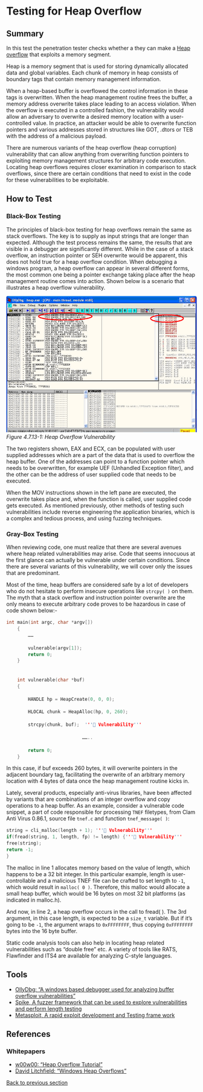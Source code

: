 # Testing for Heap Overflow

## Summary

In this test the penetration tester checks whether a they can make a [Heap overflow](https://wiki.owasp.org/index.php/Buffer_Overflows#Heap_Overflow) that exploits a memory segment.

Heap is a memory segment that is used for storing dynamically allocated data and global variables. Each chunk of memory in heap consists of boundary tags that contain memory management information.

When a heap-based buffer is overflowed the control information in these tags is overwritten. When the heap management routine frees the buffer, a memory address overwrite takes place leading to an access violation. When the overflow is executed in a controlled fashion, the vulnerability would allow an adversary to overwrite a desired memory location with a user-controlled value. In practice, an attacker would be able to overwrite function pointers and various addresses stored in structures like GOT, .dtors or TEB with the address of a malicious payload.

There are numerous variants of the heap overflow (heap corruption) vulnerability that can allow anything from overwriting function pointers to exploiting memory management structures for arbitrary code execution. Locating heap overflows requires closer examination in comparison to stack overflows, since there are certain conditions that need to exist in the code for these vulnerabilities to be exploitable.

## How to Test

### Black-Box Testing

The principles of black-box testing for heap overflows remain the same as stack overflows. The key is to supply as input strings that are longer than expected. Although the test process remains the same, the results that are visible in a debugger are significantly different. While in the case of a stack overflow, an instruction pointer or SEH overwrite would be apparent, this does not hold true for a heap overflow condition. When debugging a windows program, a heap overflow can appear in several different forms, the most common one being a pointer exchange taking place after the heap management routine comes into action. Shown below is a scenario that illustrates a heap overflow vulnerability.

![Heap Overflow Vulnerability](images/Heap_overflow_vulnerability.gif)\
*Figure 4.7.13-1: Heap Overflow Vulnerability*

The two registers shown, EAX and ECX, can be populated with user supplied addresses which are a part of the data that is used to overflow the heap buffer. One of the addresses can point to a function pointer which needs to be overwritten, for example UEF (Unhandled Exception filter), and the other can be the address of user supplied code that needs to be executed.

When the MOV instructions shown in the left pane are executed, the overwrite takes place and, when the function is called, user supplied code gets executed. As mentioned previously, other methods of testing such vulnerabilities include reverse engineering the application binaries, which is a complex and tedious process, and using fuzzing techniques.

### Gray-Box Testing

When reviewing code, one must realize that there are several avenues where heap related vulnerabilities may arise. Code that seems innocuous at the first glance can actually be vulnerable under certain conditions. Since there are several variants of this vulnerability, we will cover only the issues that are predominant.

Most of the time, heap buffers are considered safe by a lot of developers who do not hesitate to perform insecure operations like `strcpy( )` on them. The myth that a stack overflow and instruction pointer overwrite are the only means to execute arbitrary code proves to be hazardous in case of code shown below:-

```c
int main(int argc, char *argv[])
    {
        ……

        vulnerable(argv[1]);
        return 0;
    }


    int vulnerable(char *buf)
    {

        HANDLE hp = HeapCreate(0, 0, 0);

        HLOCAL chunk = HeapAlloc(hp, 0, 260);

        strcpy(chunk, buf);  ''' Vulnerability'''

                            ……..

        return 0;
    }
```

In this case, if buf exceeds 260 bytes, it will overwrite pointers in the adjacent boundary tag, facilitating the overwrite of an arbitrary memory location with 4 bytes of data once the heap management routine kicks in.

Lately, several products, especially anti-virus libraries, have been affected by variants that are combinations of an integer overflow and copy operations to a heap buffer. As an example, consider a vulnerable code snippet, a part of code responsible for processing `TNEF` filetypes, from Clam Anti Virus 0.86.1, source file `tnef.c` and function `tnef_message( )`:

```c
string = cli_malloc(length + 1); ''' Vulnerability'''
if(fread(string, 1, length, fp) != length) {''' Vulnerability'''
free(string);
return -1;
}
```

The malloc in line 1 allocates memory based on the value of length, which happens to be a 32 bit integer. In this particular example, length is user-controllable and a malicious TNEF file can be crafted to set length to `-1`, which would result in `malloc( 0 )`. Therefore, this malloc would allocate a small heap buffer, which would be 16 bytes on most 32 bit platforms (as indicated in malloc.h).

And now, in line 2, a heap overflow occurs in the call to fread( ). The 3rd argument, in this case length, is expected to be a `size_t` variable. But if it’s going to be `-1`, the argument wraps to `0xFFFFFFFF`, thus copying `0xFFFFFFFF` bytes into the 16 byte buffer.

Static code analysis tools can also help in locating heap related vulnerabilities such as “double free” etc. A variety of tools like RATS, Flawfinder and ITS4 are available for analyzing C-style languages.

## Tools

- [OllyDbg: “A windows based debugger used for analyzing buffer overflow vulnerabilities”](http://www.ollydbg.de)
- [Spike, A fuzzer framework that can be used to explore vulnerabilities and perform length testing](https://www.immunitysec.com/downloads/SPIKE2.9.tgz)
- [Metasploit, A rapid exploit development and Testing frame work](https://www.metasploit.com)

## References

### Whitepapers

- [w00w00: “Heap Overflow Tutorial”](https://www.cgsecurity.org/exploit/heaptut.txt)
- [David Litchfield: “Windows Heap Overflows”](https://www.blackhat.com/presentations/win-usa-04/bh-win-04-litchfield/bh-win-04-litchfield.ppt)

[Back to previous section](./)